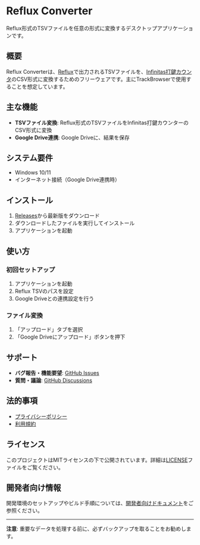 # Reflux Converter

Reflux形式のTSVファイルを任意の形式に変換するデスクトップアプリケーションです。

## 概要

Reflux Converterは、[Reflux](https://github.com/olji/Reflux)で出力されるTSVファイルを、[Infinitas打鍵カウンタ](https://github.com/dj-kata/inf_daken_counter_obsw)のCSV形式に変換するためのフリーウェアです。主にTrackBrowserで使用することを想定しています。

## 主な機能

- **TSVファイル変換**: Reflux形式のTSVファイルをInfinitas打鍵カウンターのCSV形式に変換
- **Google Drive連携**: Google Driveに、結果を保存

## システム要件

- Windows 10/11
- インターネット接続（Google Drive連携時）

## インストール

1. [Releases](https://github.com/yoshydev/convert-reflux/releases)から最新版をダウンロード
2. ダウンロードしたファイルを実行してインストール
3. アプリケーションを起動

## 使い方

### 初回セットアップ

1. アプリケーションを起動
2. Reflux TSVのパスを設定
3. Google Driveとの連携設定を行う

### ファイル変換

1. 「アップロード」タブを選択
2. 「Google Driveにアップロード」ボタンを押下

## サポート

- **バグ報告・機能要望**: [GitHub Issues](https://github.com/yoshydev/convert-reflux/issues)
- **質問・議論**: [GitHub Discussions](https://github.com/yoshydev/convert-reflux/discussions)

## 法的事項

- [プライバシーポリシー](./PRIVACY_POLICY.md)
- [利用規約](./TERMS_OF_SERVICE.md)

## ライセンス

このプロジェクトはMITライセンスの下で公開されています。詳細は[LICENSE](./LICENSE)ファイルをご覧ください。

## 開発者向け情報

開発環境のセットアップやビルド手順については、[開発者向けドキュメント](./DEVELOPMENT.md)をご参照ください。

---

**注意**: 重要なデータを処理する前に、必ずバックアップを取ることをお勧めします。
